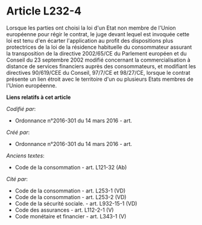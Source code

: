 # Article L232-4

Lorsque les parties ont choisi la loi d'un Etat non membre de l'Union européenne pour régir le contrat, le juge devant lequel
est invoquée cette loi est tenu d'en écarter l'application au profit des dispositions plus protectrices de la loi de la
résidence habituelle du consommateur assurant la transposition de la directive 2002/65/CE du Parlement européen et du Conseil
du 23 septembre 2002 modifié concernant la commercialisation à distance de services financiers auprès des consommateurs, et
modifiant les directives 90/619/CEE du Conseil, 97/7/CE et 98/27/CE, lorsque le contrat présente un lien étroit avec le
territoire d'un ou plusieurs Etats membres de l'Union européenne.

**Liens relatifs à cet article**

_Codifié par_:

  - Ordonnance n°2016-301 du 14 mars 2016 - art.

_Créé par_:

  - Ordonnance n°2016-301 du 14 mars 2016 - art.

_Anciens textes_:

  - Code de la consommation - art. L121-32 (Ab)

_Cité par_:

  - Code de la consommation - art. L253-1 (VD)
  - Code de la consommation - art. L253-2 (VD)
  - Code de la sécurité sociale. - art. L932-15-1 (VD)
  - Code des assurances - art. L112-2-1 (V)
  - Code monétaire et financier - art. L343-1 (V)
